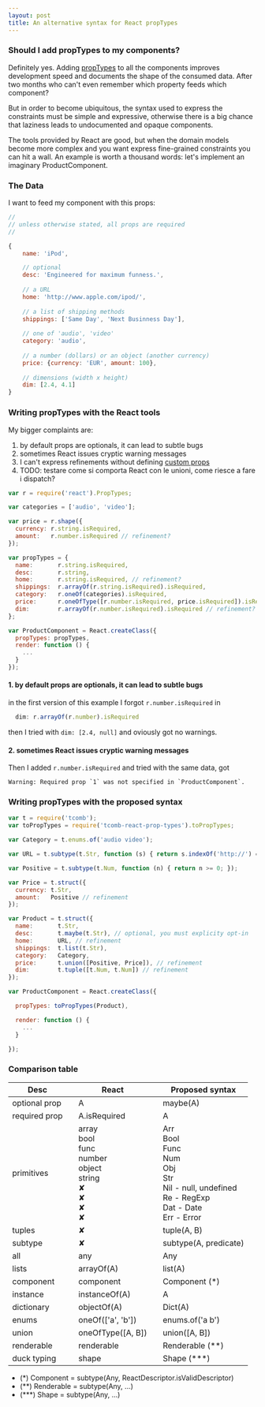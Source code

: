```yaml
---
layout: post
title: An alternative syntax for React propTypes
---
```


### Should I add propTypes to my components?

Definitely yes. Adding [propTypes](http://facebook.github.io/react/docs/reusable-components.html) to all the components improves development speed and documents the shape of the consumed data. After two months who can't even remember which property feeds which component?

But in order to become ubiquitous, the syntax used to express the constraints must
be simple and expressive, otherwise there is a big chance that laziness leads to undocumented and opaque components.

The tools provided by React are good, but when the domain models become more complex and you want express
fine-grained constraints you can hit a wall. An example is worth a thousand words: let's implement an imaginary ProductComponent.

### The Data

I want to feed my component with this props:

```javascript
//
// unless otherwise stated, all props are required
//

{
    name: 'iPod',

    // optional
    desc: 'Engineered for maximum funness.', 
    
    // a URL
    home: 'http://www.apple.com/ipod/', 
    
    // a list of shipping methods
    shippings: ['Same Day', 'Next Businness Day'], 
    
    // one of 'audio', 'video'
    category: 'audio', 
    
    // a number (dollars) or an object (another currency)
    price: {currency: 'EUR', amount: 100}, 
    
    // dimensions (width x height)
    dim: [2.4, 4.1] 
}
```

### Writing propTypes with the React tools

My bigger complaints are:

1. by default props are optionals, it can lead to subtle bugs
2. sometimes React issues cryptic warning messages
3. I can't express refinements without defining [custom props](http://facebook.github.io/react/docs/reusable-components.html)
4. TODO: testare come si comporta React con le unioni, come riesce a fare i dispatch?

```javascript
var r = require('react').PropTypes;

var categories = ['audio', 'video'];

var price = r.shape({
  currency: r.string.isRequired,
  amount:   r.number.isRequired // refinement?
}); 

var propTypes = {
  name:       r.string.isRequired,
  desc:       r.string,
  home:       r.string.isRequired, // refinement?
  shippings:  r.arrayOf(r.string.isRequired).isRequired,
  category:   r.oneOf(categories).isRequired,
  price:      r.oneOfType([r.number.isRequired, price.isRequired]).isRequired, // refinement?
  dim:        r.arrayOf(r.number.isRequired).isRequired // refinement?
};

var ProductComponent = React.createClass({
  propTypes: propTypes,
  render: function () {
    ...
  }
});
```
#### 1. by default props are optionals, it can lead to subtle bugs

in the first version of this example I forgot `r.number.isRequired` in

```javascript
  dim: r.arrayOf(r.number).isRequired
```
then I tried with `dim: [2.4, null]` and oviously got no warnings.

#### 2. sometimes React issues cryptic warning messages

Then I added `r.number.isRequired` and tried with the same data, got

    Warning: Required prop `1` was not specified in `ProductComponent`.

### Writing propTypes with the proposed syntax

```javascript
var t = require('tcomb');
var toPropTypes = require('tcomb-react-prop-types').toPropTypes;

var Category = t.enums.of('audio video');

var URL = t.subtype(t.Str, function (s) { return s.indexOf('http://') === 0; });

var Positive = t.subtype(t.Num, function (n) { return n >= 0; });

var Price = t.struct({ 
  currency: t.Str, 
  amount:   Positive // refinement
});

var Product = t.struct({
  name:       t.Str,                  
  desc:       t.maybe(t.Str), // optional, you must explicity opt-in
  home:       URL, // refinement
  shippings:  t.list(t.Str),       
  category:   Category,         
  price:      t.union([Positive, Price]), // refinement
  dim:        t.tuple([t.Num, t.Num]) // refinement 
});

var ProductComponent = React.createClass({

  propTypes: toPropTypes(Product),

  render: function () {
    ...
  }

});
```

### Comparison table

<table class="table">
  <thead>
    <th>Desc<th>
    <th>React<th>
    <th>Proposed syntax</th>
  </thead>
  <tbody>
    <tr>
      <td>optional prop<td>
      <td>A<td>
      <td>maybe(A)</td>
    </tr>
    <tr>
      <td>required prop<td>
      <td>A.isRequired<td>
      <td>A</td>
    </tr>
    <tr>
      <td>primitives<td>
      <td>
        array<br/>
        bool<br/>
        func<br/>
        number<br/>
        object<br/>
        string<br/>
        &#10008;<br/>
        &#10008;<br/>
        &#10008;<br/>
        &#10008;<br/>
      <td>
      <td>
        Arr<br/>
        Bool<br/>
        Func<br/>
        Num<br/>
        Obj<br/>
        Str<br/>
        Nil - <span class="text-muted">null, undefined</span><br/>
        Re - <span class="text-muted">RegExp</span><br/>
        Dat - <span class="text-muted">Date</span><br/>
        Err - <span class="text-muted">Error</span><br/>
      </td>
    </tr>
    <tr>
      <td>tuples<td>
      <td>&#10008;<td>
      <td>tuple(A, B)</td>
    </tr>
    <tr>
      <td>subtype<td>
      <td>&#10008;<td>
      <td>subtype(A, predicate)</td>
    </tr>
    <tr>
      <td>all<td>
      <td>any<td>
      <td>Any</td>
    </tr>
    <tr>
      <td>lists<td>
      <td>arrayOf(A)<td>
      <td>list(A)</td>
    </tr>
    <tr>
      <td>component<td>
      <td>component<td>
      <td>Component (*)</td>
    </tr>
    <tr>
      <td>instance<td>
      <td>instanceOf(A)<td>
      <td>A</td>
    </tr>
    <tr>
      <td>dictionary<td>
      <td>objectOf(A)<td>
      <td>Dict(A)</td>
    </tr>
    <tr>
      <td>enums<td>
      <td>oneOf(['a', 'b'])<td>
      <td>enums.of('a b')</td>
    </tr>
    <tr>
      <td>union<td>
      <td>oneOfType([A, B])<td>
      <td>union([A, B])</td>
    </tr>
    <tr>
      <td>renderable<td>
      <td>renderable<td>
      <td>Renderable (**)</td>
    </tr>
    <tr>
      <td>duck typing<td>
      <td>shape<td>
      <td>Shape (***)</td>
    </tr>
  </tbody>
</table>

- (*) Component = subtype(Any, ReactDescriptor.isValidDescriptor)
- (**) Renderable = subtype(Any, ...)
- (***) Shape = subtype(Any, ...)
